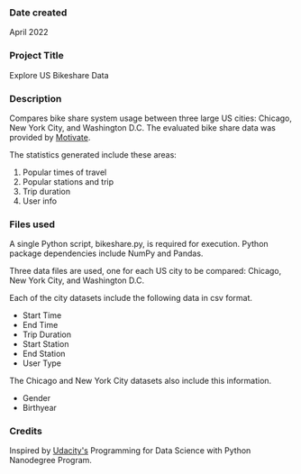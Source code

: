 ### Date created
April 2022

### Project Title
Explore US Bikeshare Data

### Description
Compares bike share system usage between three large US cities: Chicago, New York City, and Washington D.C.  The evaluated bike share data was provided by [Motivate](https://www.motivateco.com/).

The statistics generated include these areas:
1. Popular times of travel
2. Popular stations and trip
3. Trip duration
4. User info

### Files used
A single Python script, bikeshare.py, is required for execution.  Python package dependencies include NumPy and Pandas.

Three data files are used, one for each US city to be compared: Chicago, New York City, and Washington D.C.

Each of the city datasets include the following data in csv format.
* Start Time
* End Time
* Trip Duration
* Start Station
* End Station
* User Type

The Chicago and New York City datasets also include this information.
* Gender
* Birthyear

### Credits
Inspired by [Udacity's](https://www.udacity.com/) Programming for Data Science with Python Nanodegree Program.
